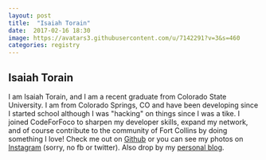 ```yaml
---
layout: post
title:  "Isaiah Torain"
date:  2017-02-16 18:30
image: https://avatars3.githubusercontent.com/u/7142291?v=3&s=460
categories: registry
---
```


## Isaiah Torain

I am Isaiah Torain, and I am a recent graduate from Colorado State University. I am from Colorado Springs, CO and have been developing since I started school although I was "hacking" on things since I was a tike. I joined CodeForFoco to sharpen my developer skills, expand my network, and of course contribute to the community of Fort Collins by doing something I love! Check me out on [Github](https://github.com/itorain) or you can see my photos on [Instagram](https://www.instagram.com/zay_apollo/) (sorry, no fb or twitter). Also drop by my [personal blog](http://dev.zaylabs.me).
